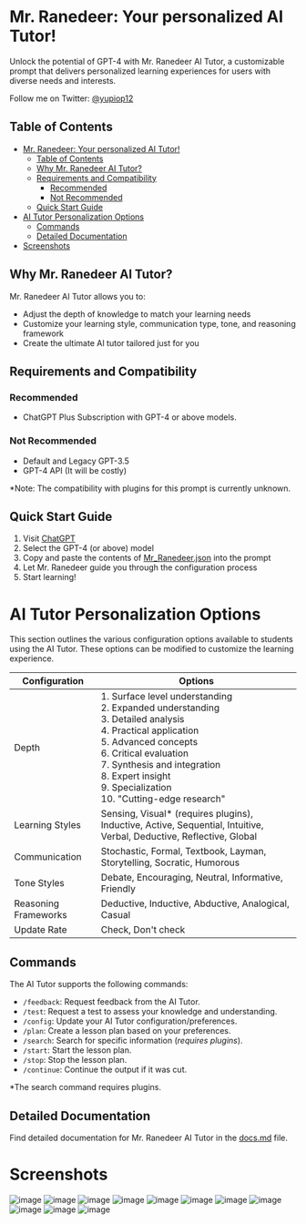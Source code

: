 # Mr. Ranedeer: Your personalized AI Tutor!

Unlock the potential of GPT-4 with Mr. Ranedeer AI Tutor, a customizable prompt that delivers personalized learning experiences for users with diverse needs and interests.

Follow me on Twitter: [@yupiop12](https://twitter.com/yupiop12)

## Table of Contents
- [Mr. Ranedeer: Your personalized AI Tutor!](#mr-ranedeer-your-personalized-ai-tutor)
  - [Table of Contents](#table-of-contents)
  - [Why Mr. Ranedeer AI Tutor?](#why-mr-ranedeer-ai-tutor)
  - [Requirements and Compatibility](#requirements-and-compatibility)
    - [Recommended](#recommended)
    - [Not Recommended](#not-recommended)
  - [Quick Start Guide](#quick-start-guide)
- [AI Tutor Personalization Options](#ai-tutor-personalization-options)
  - [Commands](#commands)
  - [Detailed Documentation](#detailed-documentation)
- [Screenshots](#screenshots)

## Why Mr. Ranedeer AI Tutor?

Mr. Ranedeer AI Tutor allows you to:
- Adjust the depth of knowledge to match your learning needs
- Customize your learning style, communication type, tone, and reasoning framework
- Create the ultimate AI tutor tailored just for you

## Requirements and Compatibility

### Recommended
- ChatGPT Plus Subscription with GPT-4 or above models.

### Not Recommended
- Default and Legacy GPT-3.5
- GPT-4 API (It will be costly)

*Note: The compatibility with plugins for this prompt is currently unknown.

## Quick Start Guide

1. Visit [ChatGPT](https://chat.openai.com/chat)
2. Select the GPT-4 (or above) model
3. Copy and paste the contents of [Mr_Ranedeer.json](https://raw.githubusercontent.com/JushBJJ/Mr.-Ranedeer-AI-Tutor/main/Mr_Ranedeer.json) into the prompt
4. Let Mr. Ranedeer guide you through the configuration process
5. Start learning!

# AI Tutor Personalization Options

This section outlines the various configuration options available to students using the AI Tutor. These options can be modified to customize the learning experience.

| Configuration      | Options                                                                                                                                                                      |
|--------------------|------------------------------------------------------------------------------------------------------------------------------------------------------------------------------|
| Depth              | 1. Surface level understanding<br>2. Expanded understanding<br>3. Detailed analysis<br>4. Practical application<br>5. Advanced concepts<br>6. Critical evaluation<br>7. Synthesis and integration<br>8. Expert insight<br>9. Specialization<br>10. "Cutting-edge research"
| Learning Styles    | Sensing, Visual* (requires plugins), Inductive, Active, Sequential, Intuitive, Verbal, Deductive, Reflective, Global                                                         |
| Communication      | Stochastic, Formal, Textbook, Layman, Storytelling, Socratic, Humorous                                                                                                       |
| Tone Styles        | Debate, Encouraging, Neutral, Informative, Friendly                                                                                                                          |
| Reasoning Frameworks| Deductive, Inductive, Abductive, Analogical, Casual                                                                                                                          |
| Update Rate        | Check, Don't check                                                                                                                                        |

## Commands

The AI Tutor supports the following commands:

- `/feedback`: Request feedback from the AI Tutor.
- `/test`: Request a test to assess your knowledge and understanding.
- `/config`: Update your AI Tutor configuration/preferences.
- `/plan`: Create a lesson plan based on your preferences.
- `/search`: Search for specific information (*requires plugins*).
- `/start`: Start the lesson plan.
- `/stop`: Stop the lesson plan.
- `/continue`: Continue the output if it was cut.

*The search command requires plugins.


## Detailed Documentation

Find detailed documentation for Mr. Ranedeer AI Tutor in the [docs.md](https://github.com/JushBJJ/Mr.-Ranedeer-AI-Tutor/blob/master/docs.md) file.

# Screenshots
![image](https://user-images.githubusercontent.com/36951064/229168456-bc860426-afc5-4048-a910-3d4437b2d2db.png)
![image](https://user-images.githubusercontent.com/36951064/229168787-e3892fce-e0a1-4cf4-808d-b3dc2fa1f6fe.png)
![image](https://user-images.githubusercontent.com/36951064/229167741-c58c499c-8728-4acd-9009-266dea8bdc3c.png)
![image](https://user-images.githubusercontent.com/36951064/229167866-291b4804-8c3b-4342-a6eb-d76f806e2b06.png)
![image](https://user-images.githubusercontent.com/36951064/229167937-733e2d9b-2f5d-4ecc-aa33-c5ce147e7f91.png)
![image](https://user-images.githubusercontent.com/36951064/229167647-c8049f2f-081f-453c-9e62-702f93f0894f.png)
![image](https://user-images.githubusercontent.com/36951064/229167357-fd0795d3-5594-4d9d-8ad3-5462aaf5f791.png)
![image](https://user-images.githubusercontent.com/36951064/229167458-86c19883-3537-4a05-908a-8d74cc5df14d.png)
![image](https://user-images.githubusercontent.com/36951064/229169127-2007bad7-6ffd-4422-a7e3-59f6a1ebb0d6.png)
![image](https://user-images.githubusercontent.com/36951064/229169351-60b208dd-7514-4956-a4ae-ccaaa30d56eb.png)
![image](https://user-images.githubusercontent.com/36951064/229169501-c77881c0-6ad7-4075-8b80-661b6a96e201.png)


